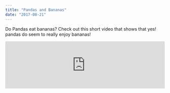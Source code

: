 ```yaml
---
title: "Pandas and Bananas"
date: "2017-08-21"
---
```


Do Pandas eat bananas? Check out this short video that shows that yes! pandas do
seem to really enjoy bananas!

<iframe width="100%" src="https://www.youtube.com/embed/4SZl1r2O_bY" frameborder="0" allowfullscreen></iframe>